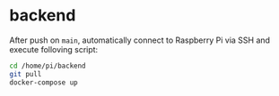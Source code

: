 # backend

After push on `main`, automatically connect to Raspberry Pi via SSH and execute folloving script:
```bash
cd /home/pi/backend
git pull
docker-compose up
```
